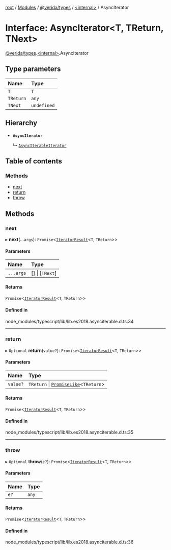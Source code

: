 [root](../README.md) / [Modules](../modules.md) / [@verida/types](../modules/verida_types.md) / [<internal\>](../modules/verida_types._internal_.md) / AsyncIterator

# Interface: AsyncIterator<T, TReturn, TNext\>

[@verida/types](../modules/verida_types.md).[<internal\>](../modules/verida_types._internal_.md).AsyncIterator

## Type parameters

| Name | Type |
| :------ | :------ |
| `T` | `T` |
| `TReturn` | `any` |
| `TNext` | `undefined` |

## Hierarchy

- **`AsyncIterator`**

  ↳ [`AsyncIterableIterator`](verida_types._internal_.AsyncIterableIterator.md)

## Table of contents

### Methods

- [next](verida_types._internal_.AsyncIterator.md#next)
- [return](verida_types._internal_.AsyncIterator.md#return)
- [throw](verida_types._internal_.AsyncIterator.md#throw)

## Methods

### next

▸ **next**(...`args`): `Promise`<[`IteratorResult`](../modules/verida_types._internal_.md#iteratorresult)<`T`, `TReturn`\>\>

#### Parameters

| Name | Type |
| :------ | :------ |
| `...args` | [] \| [`TNext`] |

#### Returns

`Promise`<[`IteratorResult`](../modules/verida_types._internal_.md#iteratorresult)<`T`, `TReturn`\>\>

#### Defined in

node_modules/typescript/lib/lib.es2018.asynciterable.d.ts:34

___

### return

▸ `Optional` **return**(`value?`): `Promise`<[`IteratorResult`](../modules/verida_types._internal_.md#iteratorresult)<`T`, `TReturn`\>\>

#### Parameters

| Name | Type |
| :------ | :------ |
| `value?` | `TReturn` \| [`PromiseLike`](verida_types._internal_.PromiseLike.md)<`TReturn`\> |

#### Returns

`Promise`<[`IteratorResult`](../modules/verida_types._internal_.md#iteratorresult)<`T`, `TReturn`\>\>

#### Defined in

node_modules/typescript/lib/lib.es2018.asynciterable.d.ts:35

___

### throw

▸ `Optional` **throw**(`e?`): `Promise`<[`IteratorResult`](../modules/verida_types._internal_.md#iteratorresult)<`T`, `TReturn`\>\>

#### Parameters

| Name | Type |
| :------ | :------ |
| `e?` | `any` |

#### Returns

`Promise`<[`IteratorResult`](../modules/verida_types._internal_.md#iteratorresult)<`T`, `TReturn`\>\>

#### Defined in

node_modules/typescript/lib/lib.es2018.asynciterable.d.ts:36
